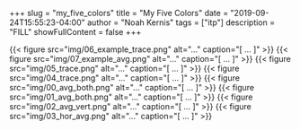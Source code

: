 +++
slug = "my_five_colors"
title = "My Five Colors"
date = "2019-09-24T15:55:23-04:00"
author = "Noah Kernis"
tags = ["itp"]
description = "FILL"
showFullContent = false
+++

{{< figure src="img/06_example_trace.png" alt="..." caption="[ ... ]" >}}
{{< figure src="img/07_example_avg.png" alt="..." caption="[ ... ]" >}}
{{< figure src="img/05_trace.png" alt="..." caption="[ ... ]" >}}
{{< figure src="img/04_trace.png" alt="..." caption="[ ... ]" >}}
{{< figure src="img/00_avg_both.png" alt="..." caption="[ ... ]" >}}
{{< figure src="img/01_avg_both.png" alt="..." caption="[ ... ]" >}}
{{< figure src="img/02_avg_vert.png" alt="..." caption="[ ... ]" >}}
{{< figure src="img/03_hor_avg.png" alt="..." caption="[ ... ]" >}}
